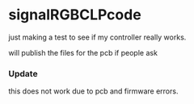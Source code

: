 # signalRGBCLPcode



just making a test to see if my controller really works. 

will publish the files for the pcb if people ask

### Update

this does not work due to pcb and firmware errors.
